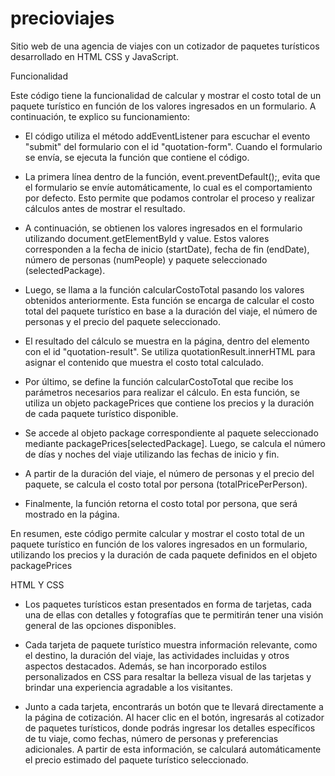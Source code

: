 # precioviajes
Sitio web de una agencia de viajes con un cotizador de paquetes turísticos desarrollado en HTML CSS y JavaScript.

Funcionalidad 

Este código tiene la funcionalidad de calcular y mostrar el costo total de un paquete turístico en función de los valores ingresados en un formulario. A continuación, te explico su funcionamiento:

- El código utiliza el método addEventListener para escuchar el evento "submit" del formulario con el id "quotation-form". Cuando el formulario se envía, se ejecuta la función que contiene el código.

- La primera línea dentro de la función, event.preventDefault();, evita que el formulario se envíe automáticamente, lo cual es el comportamiento por defecto. Esto permite que podamos controlar el proceso y realizar cálculos antes de mostrar el resultado.

- A continuación, se obtienen los valores ingresados en el formulario utilizando document.getElementById y value. Estos valores corresponden a la fecha de inicio (startDate), fecha de fin (endDate), número de personas (numPeople) y paquete seleccionado (selectedPackage).

- Luego, se llama a la función calcularCostoTotal pasando los valores obtenidos anteriormente. Esta función se encarga de calcular el costo total del paquete turístico en base a la duración del viaje, el número de personas y el precio del paquete seleccionado.

- El resultado del cálculo se muestra en la página, dentro del elemento con el id "quotation-result". Se utiliza quotationResult.innerHTML para asignar el contenido que muestra el costo total calculado.

- Por último, se define la función calcularCostoTotal que recibe los parámetros necesarios para realizar el cálculo. En esta función, se utiliza un objeto packagePrices que contiene los precios y la duración de cada paquete turístico disponible.

- Se accede al objeto package correspondiente al paquete seleccionado mediante packagePrices[selectedPackage]. Luego, se calcula el número de días y noches del viaje utilizando las fechas de inicio y fin.

- A partir de la duración del viaje, el número de personas y el precio del paquete, se calcula el costo total por persona (totalPricePerPerson).

- Finalmente, la función retorna el costo total por persona, que será mostrado en la página.

En resumen, este código permite calcular y mostrar el costo total de un paquete turístico en función de los valores ingresados en un formulario, utilizando los precios y la duración de cada paquete definidos en el objeto packagePrices

HTML Y CSS
- Los paquetes turísticos estan presentados en forma de tarjetas, cada una de ellas con detalles y fotografías que te permitirán tener una visión general de las opciones disponibles.

- Cada tarjeta de paquete turístico muestra información relevante, como el destino, la duración del viaje, las actividades incluidas y otros aspectos destacados. Además, se han incorporado estilos personalizados en CSS para resaltar la belleza visual de las tarjetas y brindar una experiencia agradable a los visitantes.

- Junto a cada tarjeta, encontrarás un botón que te llevará directamente a la página de cotización. Al hacer clic en el botón, ingresarás al cotizador de paquetes turísticos, donde podrás ingresar los detalles específicos de tu viaje, como fechas, número de personas y preferencias adicionales. A partir de esta información, se calculará automáticamente el precio estimado del paquete turístico seleccionado.
